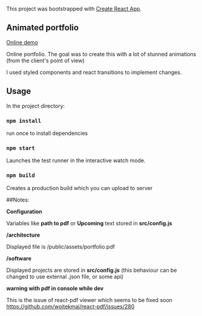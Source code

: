 This project was bootstrapped with [Create React App](https://github.com/facebook/create-react-app).

## Animated portfolio
[Online demo](https://react-animate-2.now.sh/)

Online portfolio. 
The goal was to create this with a lot of stunned animations (from the client's point of view)

I used styled components and react transitions to implement changes.


## Usage

In the project directory:

### `npm install`

run once to install dependencies

### `npm start`

Launches the test runner in the interactive watch mode.

### `npm build`

Creates a production build which you can upload to server

##Notes:

**Configuration**

Variables like **path to pdf** or **Upcoming** text stored in **src/config.js** 

**/architecture**

Displayed file is /public/assets/portfolio.pdf

**/software**

Displayed projects are stored in **src/config.js**
(this behaviour can be changed to use external .json file, or some api)


**warning with pdf in console while dev**

This is the issue of react-pdf viewer which seems to be fixed soon https://github.com/wojtekmaj/react-pdf/issues/280
